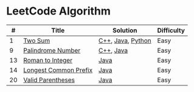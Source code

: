 # LeetCode Algorithm

| #    | Title                   | Solution                                         | Difficulty |
|------|-------------------------|--------------------------------------------------|------------|
| 1    | [Two Sum](https://leetcode.com/problems/two-sum/) | [C++](C++/Easy/TwoSum.cpp), [Java](Java/Easy/TwoSum_01.java), [Python](Python/Easy/TwoSum.py) | Easy       |
| 9    | [Palindrome Number](https://leetcode.com/problems/palindrome-number/) |  [C++](C++/Easy/PalindromeNumber.cpp), [Java](Java/Easy/PalindromeNumber_09.java) | Easy       |
| 13    | [Roman to Integer](https://leetcode.com/problems/roman-to-integer/) |[Java](Java/Easy/PalindromeNumber_09.java) | Easy       |
| 14    | [Longest Common Prefix](https://leetcode.com/problems/longest-common-prefix/) |[Java](Java/Easy/LongestCommonPrefix_014.java) | Easy       |
| 20    | [Valid Parentheses](https://leetcode.com/problems/valid-parentheses/) |[Java](Java/Easy/ValidParentheses_020.java) | Easy       |

